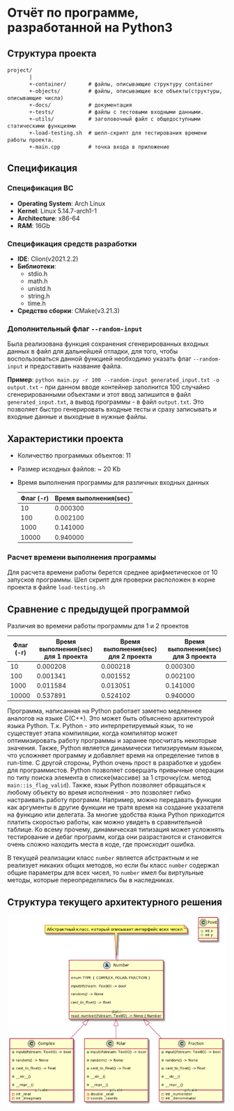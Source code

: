 # Отчёт по программе, разработанной на Python3
## Структура проекта
```
project/
       |
       +-container/       # файлы, описывающие структуру container
       +-objects/         # файлы, описывающие все объекты(структуры, описывающие числа)
       +-docs/            # документация
       +-tests/           # файлы с тестовыми входными данными.
       +-utils/           # заголовочный файл с общедоступными статическими функциями
       +-load-testing.sh  # шелл-скрипт для тестирования времени работы проекта.
       +-main.cpp         # точка входа в приложение
```

## Спецификация

### Спецификация ВС
- **Operating System**: Arch Linux
- **Kernel**: Linux 5.14.7-arch1-1
- **Architecture**: x86-64
- **RAM**: 16Gb

### Спецификация средств разработки
- **IDE**: Clion(v2021.2.2)
- **Библиотеки**:
    - stdio.h
    - math.h
    - unistd.h
    - string.h
    - time.h
- **Средство сборки**: CMake(v3.21.3)

### Дополнительный флаг `--random-input`
Была реализована функция сохранения сгенерированных входных данных в файл для дальнейшей отладки, для того, чтобы воспользоваться данной функцией необходимо указать флаг `--random-input` и предоставить название файла.

**Пример**: `python main.py -r 100 --random-input generated_input.txt -o output.txt` - при данном вводе контейнер заполнится 100 случайно сгенерированными объектами и этот ввод запишится в файл `generated_input.txt`, а вывод программы - в файл `output.txt`.
Это позволяет быстро генерировать входные тесты и сразу записывать и входные данные и выходные в нужные файлы.

## Характеристики проекта
- Количество программых объектов: 11
- Размер исходных файлов: ~ 20 Kb
- Время выполнения программы для различных входных данных

  Флаг (-r) | Время выполнения(sec)
  ------------ | -------------
  10 | 0.000300
  100 | 0.002100
  1000 | 0.141000
  10000 | 0.940000

### Расчет времени выполнения программы
Для расчета времени работы берется среднее арифметическое от 10 запусков программы. Шел скрипт для проверки расположен в корне проекта в файле `load-testing.sh`

## Сравнение с предыдущей программой
Различия во времени работы программы для 1 и 2 проектов

Флаг (-r) | Время выполнения(sec) для 1 проекта | Время выполнения(sec) для 2 проекта | Время выполнения(sec) для 3 проекта
--------- | -------- | ------- | ------- |
10    | 0.000208 | 0.000218 | 0.000300
100   | 0.001341 | 0.001552 | 0.002100
1000  | 0.011584 | 0.013051 | 0.141000
10000 | 0.537891 | 0.524102 | 0.940000

Программа, написанная на Python работает заметно медленнее аналогов на языке C(C++). Это может быть объяснено архитектурой языка Python. Т.к. Python - это интерпретируемый язык, то не существует этапа компиляции, когда компилятор может оптимизировать работу программы и заранее просчитать некоторые значения.
Также, Python является динамически типизируемым языком, что усложняет программу и добавляет время на определение типов в run-time.
С другой стороны, Python очень прост в разработке и удобен для программистов. Python позволяет совершать привычные операции по типу поиска элемента в списке(массиве) за 1 строчку(см. метод `main::is_flag_valid`). Также, язык Python позволяет обращаться к любому объекту во время исполнения - это позволяет гибко настраивать работу программ.
Например, можно передавать функции как аргументы в другие функции не тратя время на создание указателя на функцию или делегата.
За многие удобства языка Python приходится платить скоростью работы, как можно увидеть в сравнительной таблице. Ко всему прочему, динамическая типизация может усложнять тестирование и дебаг программ, когда они разрастаются и становится очень сложно находить места в коде, где происходит ошибка.

В текущей реализации класс `number` является абстрактным и не реализует никаких общих методов, но если бы класс `number` содержал общие параметры для всех чисел, то `number` имел бы виртульные методы, которые переопределялись бы в наследниках.

## Структура текущего архитектурного решения
![Architecture image](https://github.com/brem-hub/project-3/blob/master/docs/images/architecture.png?raw=true)